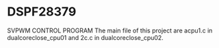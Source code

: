 # DSPF28379
SVPWM CONTROL PROGRAM
The main file of this project are acpu1.c in dualcoreclose_cpu01 and 2c.c in dualcoreclose_cpu02.

